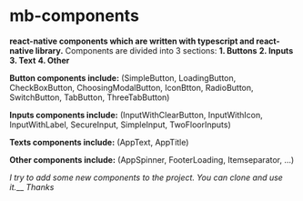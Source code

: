 # mb-components
**react-native components which are written with typescript and react-native library.**
Components are divided into 3 sections:
**1. Buttons**
**2. Inputs**
**3. Text**
**4. Other**

**Button components include:**
(SimpleButton, LoadingButton, CheckBoxButton, ChoosingModalButton, IconBtton, RadioButton, SwitchButton, TabButton, ThreeTabButton)

**Inputs components include:**
(InputWithClearButton, InputWithIcon, InputWithLabel, SecureInput, SimpleInput, TwoFloorInputs)

**Texts components include:**
(AppText, AppTitle)

**Other components include:**
(AppSpinner, FooterLoading, Itemseparator, ...)

_I try to add some new components to the project._
_You can clone and use it.___
_Thanks_
